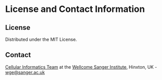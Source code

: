 # License and Contact Information

## License

Distributed under the MIT License.

## Contact

[Cellular Informatics Team](https://www.sanger.ac.uk/group/cellular-informatics/) at the [Wellcome Sanger Institute](https://www.sanger.ac.uk/), Hinxton, UK - [wge@sanger.ac.uk](mailto:wge@sanger.ac.uk)
